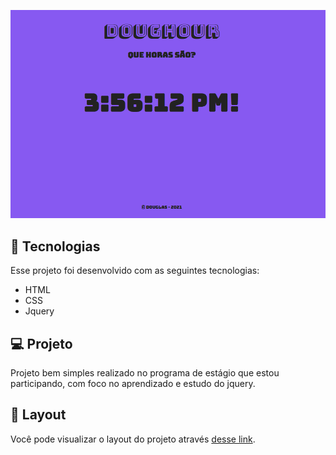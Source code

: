 <p align="center">
 <img src="./assets/img/foto-readme.png" alt="template"  width="700px"/>
</p>


## 🚀 Tecnologias

Esse projeto foi desenvolvido com as seguintes tecnologias:

- HTML
- CSS
- Jquery

## 💻 Projeto

Projeto bem simples realizado no programa de estágio que estou participando, com foco no aprendizado e estudo do jquery.

## 🔖 Layout

Você pode visualizar o layout do projeto através [desse link](https://doughour.vercel.app/).
